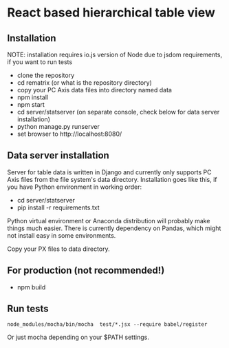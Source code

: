 
# React based hierarchical table view

## Installation

NOTE: installation requires io.js version of Node due to jsdom requirements, if you want to run tests

 * clone the repository
 * cd rematrix (or what is the repository directory)
 * copy your PC Axis data files into directory named data
 * npm install
 * npm start
 * cd server/statserver (on separate console, check below for data server installation)
 * python manage.py runserver
 * set browser to http://localhost:8080/

## Data server installation

Server for table data is written in Django and currently only supports PC Axis files from the file system's data directory. Installation goes like this, if you have Python environment in working order:

 * cd server/statserver 
 * pip install -r requirements.txt

Python virtual environment or Anaconda distribution will probably make things much easier. There is currently dependency on Pandas, which might not install easy in some environments.

Copy your PX files to data directory.

## For production (not recommended!)

 * npm build

## Run tests

```
node_modules/mocha/bin/mocha  test/*.jsx --require babel/register
```

Or just mocha depending on your $PATH settings.
